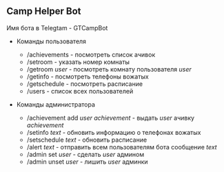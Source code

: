 ## Camp Helper Bot
Имя бота в Telegtam - GTCampBot

* Команды пользователя
  * /achievements - посмотреть список ачивок
  * /setroom - указать номер комнаты
  * /getroom _user_ - посмотреть комнату пользователя _user_
  * /getinfo - посмотреть телефоны вожатых
  * /getschedule - посмотреть расписание
  * /users - список всех пользователей

* Команды администратора
  * /achievement add _user_ _achievement_ - выдать _user_ ачивку _achievement_
  * /setinfo _text_ - обновить информацию о телефонах вожатых
  * /setschedule _text_ - обновить расписание
  * /alert _text_ - отправить всем пользователям бота сообщение _text_
  * /admin set _user_ - сделать _user_ админом
  * /admin unset _user_ - лишить _user_ админки
